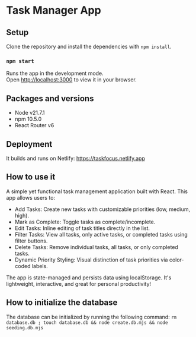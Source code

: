 # Task Manager App

## Setup

Clone the repository and install the dependencies with `npm install`.

### `npm start`

Runs the app in the development mode.\
Open [http://localhost:3000](http://localhost:3000) to view it in your browser.

## Packages and versions 
- Node v21.7.1
- npm 10.5.0
- React Router v6

## Deployment
It builds and runs on Netlify: https://taskfocus.netlify.app


## How to use it
A simple yet functional task management application built with React. This app allows users to:

- Add Tasks: Create new tasks with customizable priorities (low, medium, high).
- Mark as Complete: Toggle tasks as complete/incomplete.
- Edit Tasks: Inline editing of task titles directly in the list.
- Filter Tasks: View all tasks, only active tasks, or completed tasks using filter buttons.
- Delete Tasks: Remove individual tasks, all tasks, or only completed tasks.
- Dynamic Priority Styling: Visual distinction of task priorities via color-coded labels.

The app is state-managed and persists data using localStorage. It's lightweight, interactive, and great for personal productivity!

## How to initialize the database
The database can be initialized by running the following command: `rm database.db ; touch database.db && node create.db.mjs && node seeding.db.mjs`
